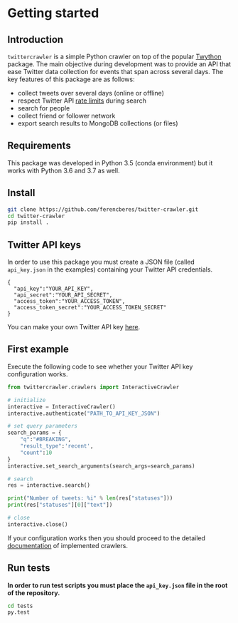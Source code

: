 # Getting started

## Introduction

`twittercrawler` is a simple Python crawler on top of the popular [Twython](https://twython.readthedocs.io/en/latest/) package. The main objective during development was to provide an API that ease Twitter data collection for events that span across several days. The key features of this package are as follows:

- collect tweets over several days (online or offline)
- respect Twitter API [rate limits](https://developer.twitter.com/en/docs/basics/rate-limits) during search
- search for people
- collect friend or follower network
- export search results to MongoDB collections (or files)

## Requirements

This package was developed in Python 3.5 (conda environment) but it works with Python 3.6 and 3.7 as well.

## Install

```bash
git clone https://github.com/ferencberes/twitter-crawler.git
cd twitter-crawler
pip install .
```

## Twitter API keys

In order to use this package you must create a JSON file (called `api_key.json` in the examples) containing your Twitter API credentials.

```
{
  "api_key":"YOUR_API_KEY",
  "api_secret":"YOUR_API_SECRET",
  "access_token":"YOUR_ACCESS_TOKEN",
  "access_token_secret":"YOUR_ACCESS_TOKEN_SECRET"
}
```

You can make your own Twitter API key [here](https://dev.twitter.com/apps/new).

## First example

Execute the following code to see whether your Twitter API key configuration works.


```python
from twittercrawler.crawlers import InteractiveCrawler

# initialize
interactive = InteractiveCrawler()
interactive.authenticate("PATH_TO_API_KEY_JSON")

# set query parameters
search_params = {
    "q":"#BREAKING",
    "result_type":'recent',
    "count":10
}
interactive.set_search_arguments(search_args=search_params)

# search
res = interactive.search()

print("Number of tweets: %i" % len(res["statuses"]))
print(res["statuses"][0]["text"])

# close
interactive.close()
```

If your configuration works then you should proceed to the detailed [documentation](crawler_docs) of implemented crawlers.

## Run tests

**In order to run test scripts you must place the `api_key.json` file in the root of the repository.**

```bash
cd tests
py.test
```
